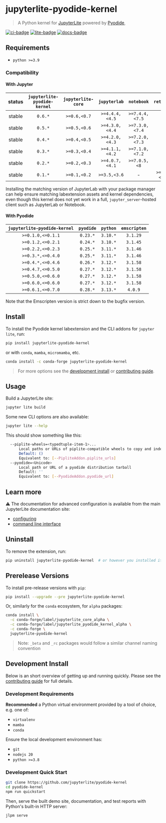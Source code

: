 # jupyterlite-pyodide-kernel

> A Python kernel for [JupyterLite](https://jupyterlite.rtfd.io) powered by
> [Pyodide](https://pyodide.org),

[![ci-badge]][ci] [![lite-badge]][lite] [![docs-badge]][docs]

[ci-badge]: https://github.com/jupyterlite/pyodide-kernel/workflows/Build/badge.svg
[lite-badge]: https://jupyterlite.rtfd.io/en/latest/_static/badge.svg
[lite]: https://jupyterlite-pyodide-kernel.rtfd.io/en/latest/_static
[ci]: https://github.com/jupyterlite/pyodide-kernel/actions?query=branch%3Amain
[docs-badge]:
  https://readthedocs.org/projects/jupyterlite-pyodide-kernel/badge/?version=latest
[docs]: https://jupyterlite-pyodide-kernel.readthedocs.io/en/latest/?badge=latest

## Requirements

- `python >=3.9`

### Compatibility

#### With Jupyter

| status | `jupyterlite-pyodide-kernel` | `jupyterlite-core` |  `jupyterlab`  |   `notebook`   |  `retrolab`  |
| :----: | :--------------------------: | :----------------: | :------------: | :------------: | :----------: |
| stable |           `0.6.*`            |    `>=0.6,<0.7`    | `>=4.4.4,<4.5` | `>=7.4.4,<7.5` |      -       |
| stable |           `0.5.*`            |    `>=0.5,<0.6`    | `>=4.3.0,<4.4` | `>=7.3.0,<7.4` |      -       |
| stable |           `0.4.*`            |    `>=0.4,<0.5`    | `>=4.2.0,<4.3` | `>=7.2.0,<7.3` |      -       |
| stable |           `0.3.*`            |    `>=0.3,<0.4`    | `>=4.1.1,<4.2` | `>=7.1.0,<7.2` |      -       |
| stable |           `0.2.*`            |    `>=0.2,<0.3`    | `>=4.0.7,<4.1` |  `>=7.0.5,<8`  |      -       |
| stable |           `0.1.*`            |    `>=0.1,<0.2`    |  `>=3.5,<3.6`  |       -        | `>=0.3,<0.4` |

Installing the matching version of JupyterLab with your package manager can help ensure
matching labextension assets and kernel dependencies, even though this kernel does not
yet work in a full, `jupyter_server`-hosted client such as JupyterLab or Notebook.

#### With Pyodide

| `jupyterlite-pyodide-kernel` | `pyodide` | `python` | `emscripten` |
| :--------------------------: | :-------: | :------: | :----------: |
|      `>=0.1.0,<=0.1.1`       | `0.23.*`  | `3.10.*` |   `3.1.29`   |
|      `>=0.1.2,<=0.2.1`       | `0.24.*`  | `3.10.*` |   `3.1.45`   |
|      `>=0.2.2,<=0.2.3`       | `0.25.*`  | `3.11.*` |   `3.1.46`   |
|      `>=0.3.*,<=0.4.0`       | `0.25.*`  | `3.11.*` |   `3.1.46`   |
|      `>=0.4.*,<=0.4.6`       | `0.26.*`  | `3.12.*` |   `3.1.58`   |
|      `>=0.4.7,<=0.5.0`       | `0.27.*`  | `3.12.*` |   `3.1.58`   |
|      `>=0.5.0,<=0.6.0`       | `0.27.*`  | `3.12.*` |   `3.1.58`   |
|      `>=0.6.0,<=0.6.0`       | `0.27.*`  | `3.12.*` |   `3.1.58`   |
|      `>=0.6.1,<=0.7.0`       | `0.28.*`  | `3.13.*` |   `4.0.9`    |

Note that the Emscripten version is strict down to the bugfix version.

## Install

To install the Pyodide kernel labextension and the CLI addons for `jupyter lite`, run:

```bash
pip install jupyterlite-pyodide-kernel
```

or with `conda`, `mamba`, `micromamba`, etc.

```bash
conda install -c conda-forge jupyterlite-pyodide-kernel
```

> For more options see the [development install](#development-install) or [contributing
> guide][contrib].

## Usage

Build a JupyterLite site:

```bash
jupyter lite build
```

Some new CLI options are also available:

```bash
jupyter lite --help
```

This should show something like this:

```bash
  --piplite-wheels=<typedtuple-item-1>...
      Local paths or URLs of piplite-compatible wheels to copy and index
      Default: ()
      Equivalent to: [--PipliteAddon.piplite_urls]
  --pyodide=<Unicode>
      Local path or URL of a pyodide distribution tarball
      Default: ''
      Equivalent to: [--PyodideAddon.pyodide_url]
```

## Learn more

⚠️ The documentation for advanced configuration is available from the main JupyterLite
documentation site:

- [configuring]
- [command line interface][cli]

[configuring]:
  https://jupyterlite.readthedocs.io/en/latest/howto/index.html#configuring-the-python-environment
[cli]: https://jupyterlite.readthedocs.io/en/latest/reference/cli.html

## Uninstall

To remove the extension, run:

```bash
pip uninstall jupyterlite-pyodide-kernel  # or however you installed it
```

## Prerelease Versions

To install pre-release versions with `pip`:

```bash
pip install --upgrade --pre jupyterlite-pyodide-kernel
```

Or, similarly for the `conda` ecosystem, for `alpha` packages:

```bash
conda install \
  -c conda-forge/label/jupyterlite_core_alpha \
  -c conda-forge/label/jupyterlite_pyodide_kernel_alpha \
  -c conda-forge \
  jupyterlite-pyodide-kernel
```

> Note: `_beta` and `_rc` packages would follow a similar channel naming convention

## Development Install

Below is an short overview of getting up and running quickly. Please see the
[contributing guide][contrib] for full details.

### Development Requirements

**Recommended** a Python virtual environment provided by a tool of choice, e.g. one of:

- `virtualenv`
- `mamba`
- `conda`

Ensure the local development environment has:

- `git`
- `nodejs 20`
- `python >=3.8`

### Development Quick Start

```bash
git clone https://github.com/jupyterlite/pyodide-kernel
cd pyodide-kernel
npm run quickstart
```

Then, serve the built demo site, documentation, and test reports with Python's built-in
HTTP server:

```bash
jlpm serve
```

[contrib]: https://github.com/jupyterlite/pyodide-kernel/blob/main/CONTRIBUTING.md

